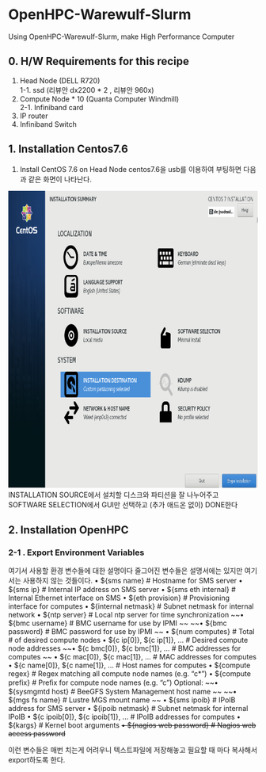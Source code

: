 # OpenHPC-Warewulf-Slurm
Using OpenHPC-Warewulf-Slurm, make High Performance Computer


## 0. H/W Requirements for this recipe
1. Head Node (DELL R720)  
  1-1. ssd (리뷰안 dx2200 * 2 , 리뷰안 960x)
2. Compute Node * 10 (Quanta Computer Windmill)  
  2-1. Infiniband card
3. IP router
4. Infiniband Switch

## 1. Installation Centos7.6
1. Install CentOS 7.6 on Head Node
centos7.6을 usb를 이용하여 부팅하면 다음과 같은 화면이 나타난다.
<img src = "./img/centos_install.png" width="800" height="600">
INSTALLATION SOURCE에서 설치할 디스크와 파티션을 잘 나누어주고
SOFTWARE SELECTION에서 GUI만 선택하고 (추가 애드온 없이) DONE한다

## 2. Installation OpenHPC
### 2-1 . Export Environment Variables
여기서 사용할 환경 변수들에 대한 설명이다
줄그어진 변수들은 설명서에는 있지만 여기서는 사용하지 않는 것들이다.
• ${sms name} # Hostname for SMS server 
• ${sms ip} # Internal IP address on SMS server 
• ${sms eth internal} # Internal Ethernet interface on SMS 
• ${eth provision} # Provisioning interface for computes 
• ${internal netmask} # Subnet netmask for internal network 
• ${ntp server} # Local ntp server for time synchronization 
~~• ${bmc username} # BMC username for use by IPMI ~~
~~• ${bmc password} # BMC password for use by IPMI ~~
• ${num computes} # Total # of desired compute nodes 
• ${c ip[0]}, ${c ip[1]}, ... # Desired compute node addresses 
~~• ${c bmc[0]}, ${c bmc[1]}, ... # BMC addresses for computes ~~
• ${c mac[0]}, ${c mac[1]}, ... # MAC addresses for computes 
• ${c name[0]}, ${c name[1]}, ... # Host names for computes 
• ${compute regex} # Regex matching all compute node names (e.g. “c*”) 
• ${compute prefix} # Preﬁx for compute node names (e.g. “c”) Optional: 
~~• ${sysmgmtd host} # BeeGFS System Management host name ~~
~~• ${mgs fs name} # Lustre MGS mount name ~~
• ${sms ipoib} # IPoIB address for SMS server 
• ${ipoib netmask} # Subnet netmask for internal IPoIB 
• ${c ipoib[0]}, ${c ipoib[1]}, ... # IPoIB addresses for computes 
• ${kargs} # Kernel boot arguments 
~~• ${nagios web password} # Nagios web access password~~

이런 변수들은 매번 치는게 어려우니 텍스트파일에 저장해놓고 필요할 때 마다 복사해서 export하도록 한다. 


